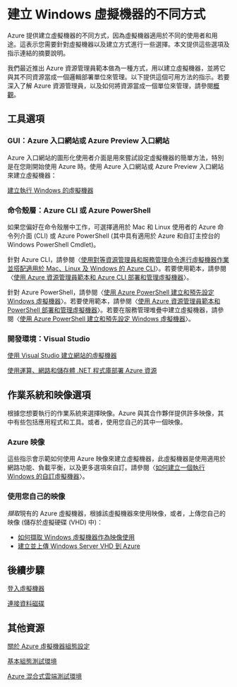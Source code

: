 <properties
	pageTitle="建立 Windows 虛擬機器的不同方式"
	description="列出建立 Windows 虛擬機器的不同方式，並提供指示的連結。"
	services="virtual-machines"
	documentationCenter=""
	authors="KBDAzure"
	manager="timlt"
	editor=""
	tags="azure-resource-manager,azure-service-management"/>

<tags
	ms.service="virtual-machines"
	ms.devlang="na"
	ms.topic="index-page"
	ms.tgt_pltfrm="vm-windows"
	ms.workload="infrastructure-services"
	ms.date="07/15/2015"
	ms.author="kathydav"/>

# 建立 Windows 虛擬機器的不同方式

Azure 提供建立虛擬機器的不同方式，因為虛擬機器適用於不同的使用者和用途。這表示您需要針對虛擬機器以及建立方式進行一些選擇。本文提供這些選項及指示連結的摘要說明。

我們最近推出 Azure 資源管理員範本做為一種方式，用以建立虛擬機器，並將它與其不同資源當成一個邏輯部署單位來管理。以下提供這個可用方法的指示。若要深入了解 Azure 資源管理員，以及如何將資源當成一個單位來管理，請參閱[概觀][]。

## 工具選項

### GUI：Azure 入口網站或 Azure Preview 入口網站

Azure 入口網站的圖形化使用者介面是用來嘗試設定虛擬機器的簡單方法，特別是在您剛開始使用 Azure 時。使用 Azure 入口網站或 Azure Preview 入口網站來建立虛擬機器：

[建立執行 Windows 的虛擬機器][]

### 命令殼層：Azure CLI 或 Azure PowerShell

如果您偏好在命令殼層中工作，可選擇適用於 Mac 和 Linux 使用者的 Azure 命令列介面 (CLI) 或 Azure PowerShell (其中具有適用於 Azure 和自訂主控台的 Windows PowerShell Cmdlet)。

針對 Azure CLI，請參閱〈[使用對等資源管理員和服務管理命令進行虛擬機器作業並搭配適用於 Mac、Linux 及 Windows 的 Azure CLI][]〉。若要使用範本，請參閱〈[使用 Azure 資源管理員範本和 Azure CLI 部署和管理虛擬機器][]〉。

針對 Azure PowerShell，請參閱〈[使用 Azure PowerShell 建立和預先設定 Windows 虛擬機器][]〉。若要使用範本，請參閱〈[使用 Azure 資源管理員範本和 PowerShell 部署和管理虛擬機器][]〉。若要在服務管理堆疊中建立虛擬機器，請參閱〈[使用 Azure PowerShell 建立和預先設定 Windows 虛擬機器][]〉。

### 開發環境：Visual Studio

[使用 Visual Studio 建立網站的虛擬機器][]

[使用運算、網路和儲存體 .NET 程式庫部署 Azure 資源][]

## 作業系統和映像選項

根據您想要執行的作業系統來選擇映像。Azure 與其合作夥伴提供許多映像，其中有些包括應用程式和工具。或者，使用您自己的其中一個映像。

### Azure 映像

這些指示會示範如何使用 Azure 映像來建立虛擬機器，此虛擬機器是使用適用於網路功能、負載平衡，以及更多選項來自訂。請參閱〈[如何建立一個執行 Windows 的自訂虛擬機器][]〉。

### 使用您自己的映像

*擷取*現有的 Azure 虛擬機器，根據該虛擬機器來使用映像，或者，上傳您自己的映像 (儲存於虛擬硬碟 (VHD) 中)：

- [如何擷取 Windows 虛擬機器作為映像使用][]
- [建立並上傳 Windows Server VHD 到 Azure][]

## 後續步驟

[登入虛擬機器][]

[連接資料磁碟][]

## 其他資源
[關於 Azure 虛擬機器組態設定][]

[基本組態測試環境][]

[Azure 混合式雲端測試環境][]

<!-- LINKS -->
[概觀]: ../resource-group-overview.md

[建立執行 Windows 的虛擬機器]: virtual-machines-windows-tutorial.md

[使用對等資源管理員和服務管理命令進行虛擬機器作業並搭配適用於 Mac、Linux 及 Windows 的 Azure CLI]: xplat-cli-azure-manage-vm-asm-arm.md
[使用 Azure 資源管理員範本和 Azure CLI 部署和管理虛擬機器]: virtual-machines-deploy-rmtemplates-azure-cli.md
[Create and preconfigure a Windows virtual machine with Resource Manager and Azure PowerShell]: virtual-machines-ps-create-preconfigure-windows-resource-manager-vms.md
[使用 Azure 資源管理員範本和 PowerShell 部署和管理虛擬機器]: virtual-machines-deploy-rmtemplates-powershell.md
[使用 Azure PowerShell 建立和預先設定 Windows 虛擬機器]: virtual-machines-ps-create-preconfigure-windows-vms.md
[如何建立一個執行 Windows 的自訂虛擬機器]: virtual-machines-windows-create-custom.md

[如何擷取 Windows 虛擬機器作為映像使用]: virtual-machines-capture-image-windows-server.md

[建立並上傳 Windows Server VHD 到 Azure]: virtual-machines-create-upload-vhd-windows-server.md


[使用 Visual Studio 建立網站的虛擬機器]: virtual-machines-dotnet-create-visual-studio-powershell.md
[使用運算、網路和儲存體 .NET 程式庫部署 Azure 資源]: virtual-machines-arm-deployment.md

[登入虛擬機器]: virtual-machines-log-on-windows-server.md

[連接資料磁碟]: storage-windows-attach-disk.md

[關於 Azure 虛擬機器組態設定]: http://msdn.microsoft.com/library/azure/dn763935.aspx

[基本組態測試環境]: virtual-machines-base-configuration-test-environment.md

[Azure 混合式雲端測試環境]: virtual-machines-hybrid-cloud-test-environments.md

<!---HONumber=August15_HO7-->